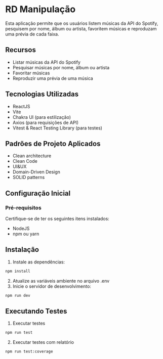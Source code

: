 # RD Manipulação

Esta aplicação permite que os usuários listem músicas da API do Spotify, pesquisem por nome, álbum ou artista, favoritem músicas e reproduzam uma prévia de cada faixa.

## Recursos

- Listar músicas da API do Spotify
- Pesquisar músicas por nome, álbum ou artista
- Favoritar músicas
- Reproduzir uma prévia de uma música

## Tecnologias Utilizadas

- ReactJS
- Vite
- Chakra UI (para estilização)
- Axios (para requisições de API)
- Vitest & React Testing Library (para testes)

## Padrões de Projeto Aplicados

- Clean architecture
- Clean Code
- UI&UX
- Domain-Driven Design
- SOLID patterns

## Configuração Inicial

### Pré-requisitos

Certifique-se de ter os seguintes itens instalados:

- NodeJS
- npm ou yarn

## Instalação

1. Instale as dependências:

```sh
npm install
```

2. Atualize as variáveis ambiente no arquivo .env
3. Inicie o servidor de desenvolvimento:

```sh
npm run dev
```

## Executando Testes

1. Executar testes

```sh
npm run test
```

2. Executar testes com relatório

```sh
npm run test:coverage
```
